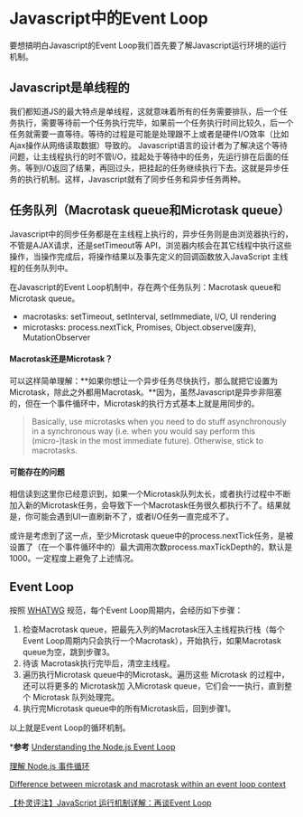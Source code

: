 # Javascript中的Event Loop

要想搞明白Javascript的Event Loop我们首先要了解Javascript运行环境的运行机制。

## Javascript是单线程的

我们都知道JS的最大特点是单线程，这就意味着所有的任务需要排队，后一个任务执行，需要等待前一个任务执行完毕，如果前一个任务执行时间比较久，后一个任务就需要一直等待。等待的过程是可能是处理跟不上或者是硬件I/O效率（比如Ajax操作从网络读取数据）导致的。
Javascript语言的设计者为了解决这个等待问题，让主线程执行的时不管I/O，挂起处于等待中的任务，先运行排在后面的任务。等到I/O返回了结果，再回过头，把挂起的任务继续执行下去。这就是异步任务的执行机制。这样，Javascript就有了同步任务和异步任务两种。

## 任务队列（Macrotask queue和Microtask queue）
Javascript中的同步任务都是在主线程上执行的，异步任务则是由浏览器执行的，不管是AJAX请求，还是setTimeout等 API，浏览器内核会在其它线程中执行这些操作，当操作完成后，将操作结果以及事先定义的回调函数放入JavaScript 主线程的任务队列中。

在Javascript的Event Loop机制中，存在两个任务队列：Macrotask queue和Microtask queue。

- macrotasks: setTimeout, setInterval, setImmediate, I/O, UI rendering
- microtasks: process.nextTick, Promises, Object.observe(废弃), MutationObserver

#### Macrotask还是Microtask？

可以这样简单理解：**如果你想让一个异步任务尽快执行，那么就把它设置为Microtask，除此之外都用Macrotask。**因为，虽然Javascript是异步非阻塞的，但在一个事件循环中，Microtask的执行方式基本上就是用同步的。
>Basically, use microtasks when you need to do stuff asynchronously in a synchronous way (i.e. when you would say perform this (micro-)task in the most immediate future). Otherwise, stick to macrotasks.

#### 可能存在的问题

相信读到这里你已经意识到，如果一个Microtask队列太长，或者执行过程中不断加入新的Microtask任务，会导致下一个Macrotask任务很久都执行不了。结果就是，你可能会遇到UI一直刷新不了，或者I/O任务一直完成不了。

或许是考虑到了这一点，至少Microtask queue中的process.nextTick任务，是被设置了（在一个事件循环中的）最大调用次数process.maxTickDepth的，默认是1000。一定程度上避免了上述情况。
## Event Loop

按照 [WHATWG](https://html.spec.whatwg.org/multipage/webappapis.html#task-queue) 规范，每个Event Loop周期内，会经历如下步骤：

1. 检查Macrotask queue，把最先入列的Macrotask压入主线程执行栈（每个Event Loop周期内只会执行一个Macrotask），开始执行，如果Macrotask queue为空，跳到步骤3。
2. 待该 Macrotask执行完毕后，清空主线程。
3. 遍历执行Microtask queue中的Microtask。遍历这些 Microtask 的过程中，还可以将更多的 Microtask加 入Microtask queue，它们会一一执行，直到整个 Microtask 队列处理完。
4. 执行完Microtask queue中的所有Microtask后，回到步骤1。


以上就是Event Loop的循环机制。



***参考**
[Understanding the Node.js Event Loop](https://blog.risingstack.com/node-js-at-scale-understanding-node-js-event-loop/)

[理解 Node.js 事件循环](http://www.zcfy.cc/article/node-js-at-scale-understanding-the-node-js-event-loop-risingstack-1652.html)

[Difference between microtask and macrotask within an event loop context](https://stackoverflow.com/questions/25915634/difference-between-microtask-and-macrotask-within-an-event-loop-context)

[【朴灵评注】JavaScript 运行机制详解：再谈Event Loop](http://blog.csdn.net/lin_credible/article/details/40143961)